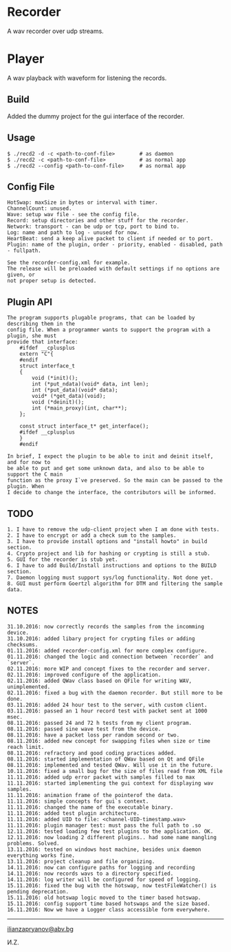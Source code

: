 Recorder
========

A wav recorder over udp streams.

Player
======

A wav playback with waveform for listening the records.


## Build
   Added the dummy project for the gui interface of the recorder.

## Usage

    $ ./recd2 -d -c <path-to-conf-file>        # as daemon
    $ ./recd2 -c <path-to-conf-file>           # as normal app
    $ ./recd2 --config <path-to-conf-file>     # as normal app

## Config File

    HotSwap: maxSize in bytes or interval with timer.
    ChannelCount: unused.
    Wave: setup wav file - see the config file.
    Record: setup directories and other stuff for the recorder.
    Network: transport - can be udp or tcp, port to bind to.
    Log: name and path to log - unused for now.
    HeartBeat: send a keep alive packet to client if needed or to port.
    Plugin: name of the plugin, order - priority, enabled - disabled, path - fullpath.

    See the recorder-config.xml for example.
    The release will be preloaded with default settings if no options are given, or
    not proper setup is detected.
## Plugin API

    The program supports plugable programs, that can be loaded by describing them in the
    config file. When a programmer wants to support the program with a plugin, she must
    provide that interface:
        #ifdef __cplusplus
        extern "C"{
        #endif
        struct interface_t
        {
            void (*init)();
            int (*put_ndata)(void* data, int len);
            int (*put_data)(void* data);
            void* (*get_data)(void);
            void (*deinit)();
            int (*main_proxy)(int, char**);
        };

        const struct interface_t* get_interface();
        #ifdef __cplusplus
        }
        #endif

    In brief, I expect the plugin to be able to init and deinit itself, and for now to
    be able to put and get some unknown data, and also to be able to support the C main
    function as the proxy I`ve preserved. So the main can be passed to the plugin. When
    I decide to change the interface, the contributors will be informed.

## TODO
    1. I have to remove the udp-client project when I am done with tests.
    2. I have to encrypt or add a check sum to the samples.
    3. I have to provide install options and "install howto" in build section.
    4. Crypto project and lib for hashing or crypting is still a stub.
    5. GUI for the recorder is stub yet.
    6. I have to add Build/Install instructions and options to the BUILD section.
    7. Daemon logging must support sys/log functionality. Not done yet.
    8. GUI must perform Goertzl algorithm for DTM and filtering the sample data.


## NOTES
    31.10.2016: now correctly records the samples from the incomming device.
    31.10.2016: added libary project for crypting files or adding checksums.
    01.11.2016: added recorder-config.xml for more complex configure.
    01.11.2016: changed the logic and connection between `recorder` and `server`.
    02.11.2016: more WIP and concept fixes to the recorder and server.
    02.11.2016: improved configure of the application.
    02.11.2016: added QWav class based on QFile for writing WAV, unimplemented.
    02.11.2016: fixed a bug with the daemon recorder. But still more to be done.
    03.11.2016: added 24 hour test to the server, with custom client.
    03.11.2016: passed an 1 hour record test with packet sent at 1000 msec.
    08.11.2016: passed 24 and 72 h tests from my client program.
    08.11.2016: passed sine wave test from the device.
    08.11.2016: have a packet loss per random second or two.
    08.11.2016: added new concept for swapping files when size or time reach limit.
    08.11.2016: refractory and good coding practices added.
    08.11.2016: started implementation of QWav based on Qt and QFile
    08.11.2016: implemented and tested QWav. Will use it in the future.
    10.11.2016: fixed a small bug for the size of files read from XML file
    11.11.2016: added udp error packet with samples filled to max
    11.11.2016: started implementing the gui context for displaying wav samples.
    11.11.2016: animation frame of the pointerof the data.
    11.11.2016: simple concepts for gui`s context.
    11.11.2016: changed the name of the executable binary.
    11.11.2016: added test plugin architecture.
    11.11.2016: added UID to file: <channel-UID-timestamp.wav>
    11.11.2016: plugin manager test: must pass the full path to .so
    12.11.2016: tested loading few test plugins to the application. OK.
    12.11.2016: now loading 2 different plugins.. had some name mangling problems. Solved.
    13.11.2016: tested on windows host machine, besides unix daemon everything works fine.
    13.11.2016: project cleanup and file organizing.
    14.11.2016: now can configure paths for logging and recording
    14.11.2016: now records wavs to a directory specified.
    14.11.2016: log writer will be configured for speed of logging.
    15.11.2016: fixed the bug with the hotswap, now testFileWatcher() is pending deprecation.
    15.11.2016: old hotswap logic moved to the timer based hotswap.
    15.11.2016: config support time based hotswaps and the size based.
    16.11.2016: Now we have a Logger class accessible form everywhere.


***
<ilianzapryanov@abv.bg>

И.Z.
